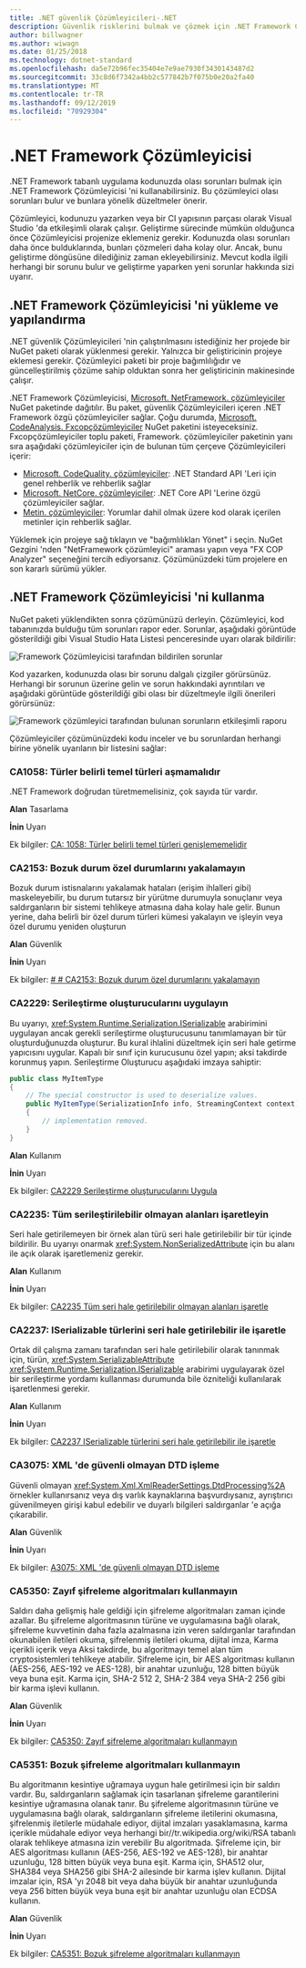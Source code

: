 ```yaml
---
title: .NET güvenlik Çözümleyicileri-.NET
description: Güvenlik risklerini bulmak ve çözmek için .NET Framework Çözümleyicileri paketindeki .NET güvenlik çözümleyicilerinin nasıl kullanılacağını öğrenin
author: billwagner
ms.author: wiwagn
ms.date: 01/25/2018
ms.technology: dotnet-standard
ms.openlocfilehash: da5e72b96fec35404e7e9ae7930f3430143487d2
ms.sourcegitcommit: 33c8d6f7342a4bb2c577842b7f075b0e20a2fa40
ms.translationtype: MT
ms.contentlocale: tr-TR
ms.lasthandoff: 09/12/2019
ms.locfileid: "70929304"
---
```

# <a name="the-net-framework-analyzer"></a>.NET Framework Çözümleyicisi

.NET Framework tabanlı uygulama kodunuzda olası sorunları bulmak için .NET Framework Çözümleyicisi 'ni kullanabilirsiniz. Bu çözümleyici olası sorunları bulur ve bunlara yönelik düzeltmeler önerir.

Çözümleyici, kodunuzu yazarken veya bir CI yapısının parçası olarak Visual Studio 'da etkileşimli olarak çalışır. Geliştirme sürecinde mümkün olduğunca önce Çözümleyicisi projenize eklemeniz gerekir. Kodunuzda olası sorunları daha önce bulduklarında, bunları çözmeleri daha kolay olur. Ancak, bunu geliştirme döngüsüne dilediğiniz zaman ekleyebilirsiniz. Mevcut kodla ilgili herhangi bir sorunu bulur ve geliştirme yaparken yeni sorunlar hakkında sizi uyarır.

## <a name="installing-and-configuring-the-net-framework-analyzer"></a>.NET Framework Çözümleyicisi 'ni yükleme ve yapılandırma

.NET güvenlik Çözümleyicileri 'nin çalıştırılmasını istediğiniz her projede bir NuGet paketi olarak yüklenmesi gerekir. Yalnızca bir geliştiricinin projeye eklemesi gerekir. Çözümleyici paketi bir proje bağımlılığıdır ve güncelleştirilmiş çözüme sahip olduktan sonra her geliştiricinin makinesinde çalışır.

.NET Framework Çözümleyicisi, [Microsoft. NetFramework. çözümleyiciler](https://www.nuget.org/packages/Microsoft.NetFramework.Analyzers/) NuGet paketinde dağıtılır. Bu paket, güvenlik Çözümleyicileri içeren .NET Framework özgü çözümleyiciler sağlar. Çoğu durumda, [Microsoft. CodeAnalysis. Fxcopçözümleyiciler](https://www.nuget.org/packages/Microsoft.CodeAnalysis.FxCopAnalyzers) NuGet paketini isteyeceksiniz. Fxcopçözümleyiciler toplu paketi, Framework. çözümleyiciler paketinin yanı sıra aşağıdaki çözümleyiciler için de bulunan tüm çerçeve Çözümleyicileri içerir:

- [Microsoft. CodeQuality. çözümleyiciler](https://www.nuget.org/packages/Microsoft.CodeQuality.Analyzers): .NET Standard API 'Leri için genel rehberlik ve rehberlik sağlar
- [Microsoft. NetCore. çözümleyiciler](https://www.nuget.org/packages/Microsoft.NetCore.Analyzers): .NET Core API 'Lerine özgü çözümleyiciler sağlar.
- [Metin. çözümleyiciler](https://www.nuget.org/packages/Text.Analyzers): Yorumlar dahil olmak üzere kod olarak içerilen metinler için rehberlik sağlar.

Yüklemek için projeye sağ tıklayın ve "bağımlılıkları Yönet" i seçin.
NuGet Gezgini 'nden "NetFramework çözümleyici" araması yapın veya "FX COP Analyzer" seçeneğini tercih ediyorsanız. Çözümünüzdeki tüm projelere en son kararlı sürümü yükler.

## <a name="using-the-net-framework-analyzer"></a>.NET Framework Çözümleyicisi 'ni kullanma

NuGet paketi yüklendikten sonra çözümünüzü derleyin. Çözümleyici, kod tabanınızda bulduğu tüm sorunları rapor eder. Sorunlar, aşağıdaki görüntüde gösterildiği gibi Visual Studio Hata Listesi penceresinde uyarı olarak bildirilir:

![Framework Çözümleyicisi tarafından bildirilen sorunlar](./media/framework-analyzers-2.png)

Kod yazarken, kodunuzda olası bir sorunu dalgalı çizgiler görürsünüz.
Herhangi bir sorunun üzerine gelin ve sorun hakkındaki ayrıntıları ve aşağıdaki görüntüde gösterildiği gibi olası bir düzeltmeyle ilgili önerileri görürsünüz:

![Framework çözümleyici tarafından bulunan sorunların etkileşimli raporu](./media/framework-analyzers-1.png)

Çözümleyiciler çözümünüzdeki kodu inceler ve bu sorunlardan herhangi birine yönelik uyarıların bir listesini sağlar:

### <a name="ca1058-types-should-not-extend-certain-base-types"></a>CA1058: Türler belirli temel türleri aşmamalıdır

.NET Framework doğrudan türetmemelisiniz, çok sayıda tür vardır. 

**Alan** Tasarlama

**İnin** Uyarı

Ek bilgiler: [CA: 1058: Türler belirli temel türleri genişlememelidir](/visualstudio/code-quality/ca1058-types-should-not-extend-certain-base-types)

### <a name="ca2153-do-not-catch-corrupted-state-exceptions"></a>CA2153: Bozuk durum özel durumlarını yakalamayın

Bozuk durum istisnalarını yakalamak hataları (erişim ihlalleri gibi) maskeleyebilir, bu durum tutarsız bir yürütme durumuyla sonuçlanır veya saldırganların bir sistemi tehlikeye atmasına daha kolay hale gelir. Bunun yerine, daha belirli bir özel durum türleri kümesi yakalayın ve işleyin veya özel durumu yeniden oluşturun

**Alan** Güvenlik

**İnin** Uyarı

Ek bilgiler: [# # CA2153: Bozuk durum özel durumlarını yakalamayın](/visualstudio/code-quality/ca2153-avoid-handling-corrupted-state-exceptions)

### <a name="ca2229-implement-serialization-constructors"></a>CA2229: Serileştirme oluşturucularını uygulayın

Bu uyarıyı, <xref:System.Runtime.Serialization.ISerializable> arabirimini uygulayan ancak gerekli serileştirme oluşturucusunu tanımlamayan bir tür oluşturduğunuzda oluşturur. Bu kural ihlalini düzeltmek için seri hale getirme yapıcısını uygular. Kapalı bir sınıf için kurucusunu özel yapın; aksi takdirde korunmuş yapın. Serileştirme Oluşturucu aşağıdaki imzaya sahiptir:

```csharp
public class MyItemType
{
    // The special constructor is used to deserialize values.
    public MyItemType(SerializationInfo info, StreamingContext context)
    {
        // implementation removed.
    }
}
```

**Alan** Kullanım

**İnin** Uyarı

Ek bilgiler: [CA2229 Serileştirme oluşturucularını Uygula](/visualstudio/code-quality/ca2229-implement-serialization-constructors)

### <a name="ca2235-mark-all-non-serializable-fields"></a>CA2235: Tüm serileştirilebilir olmayan alanları işaretleyin

Seri hale getirilemeyen bir örnek alan türü seri hale getirilebilir bir tür içinde bildirilir. Bu uyarıyı onarmak <xref:System.NonSerializedAttribute> için bu alanı ile açık olarak işaretlemeniz gerekir.

**Alan** Kullanım

**İnin** Uyarı

Ek bilgiler: [CA2235 Tüm seri hale getirilebilir olmayan alanları işaretle](/visualstudio/code-quality/ca2235-mark-all-non-serializable-fields)

### <a name="ca2237-mark-iserializable-types-with-serializable"></a>CA2237: ISerializable türlerini seri hale getirilebilir ile işaretle

Ortak dil çalışma zamanı tarafından seri hale getirilebilir olarak tanınmak için, türün, <xref:System.SerializableAttribute> <xref:System.Runtime.Serialization.ISerializable> arabirimi uygulayarak özel bir serileştirme yordamı kullanması durumunda bile özniteliği kullanılarak işaretlenmesi gerekir.

**Alan** Kullanım

**İnin** Uyarı

Ek bilgiler: [CA2237 ISerializable türlerini seri hale getirilebilir ile işaretle](/visualstudio/code-quality/ca2237-mark-iserializable-types-with-serializableattribute)

### <a name="ca3075-insecure-dtd-processing-in-xml"></a>CA3075: XML 'de güvenli olmayan DTD işleme

Güvenli olmayan <xref:System.Xml.XmlReaderSettings.DtdProcessing%2A> örnekler kullanırsanız veya dış varlık kaynaklarına başvurdıysanız, ayrıştırıcı güvenilmeyen girişi kabul edebilir ve duyarlı bilgileri saldırganlar 'e açığa çıkarabilir.  

**Alan** Güvenlik

**İnin** Uyarı

Ek bilgiler: [A3075: XML 'de güvenli olmayan DTD işleme](/visualstudio/code-quality/ca2237-mark-iserializable-types-with-serializableattribute)

### <a name="ca5350-do-not-use-weak-cryptographic-algorithms"></a>CA5350: Zayıf şifreleme algoritmaları kullanmayın

Saldırı daha gelişmiş hale geldiği için şifreleme algoritmaları zaman içinde azallar. Bu şifreleme algoritmasının türüne ve uygulamasına bağlı olarak, şifreleme kuvvetinin daha fazla azalmasına izin veren saldırganlar tarafından okunabilen iletileri okuma, şifrelenmiş iletileri okuma, dijital imza, Karma içerikli içerik veya Aksi takdirde, bu algoritmayı temel alan tüm cryptosistemleri tehlikeye atabilir. Şifreleme için, bir AES algoritması kullanın (AES-256, AES-192 ve AES-128), bir anahtar uzunluğu, 128 bitten büyük veya buna eşit. Karma için, SHA-2 512 2, SHA-2 384 veya SHA-2 256 gibi bir karma işlevi kullanın.

**Alan** Güvenlik

**İnin** Uyarı

Ek bilgiler: [CA5350: Zayıf şifreleme algoritmaları kullanmayın](/visualstudio/code-quality/ca5350-do-not-use-weak-cryptographic-algorithms)

### <a name="ca5351-do-not-use-broken-cryptographic-algorithms"></a>CA5351: Bozuk şifreleme algoritmaları kullanmayın

Bu algoritmanın kesintiye uğramaya uygun hale getirilmesi için bir saldırı vardır. Bu, saldırganların sağlamak için tasarlanan şifreleme garantilerini kesintiye uğramasına olanak tanır. Bu şifreleme algoritmasının türüne ve uygulamasına bağlı olarak, saldırganların şifreleme iletilerini okumasına, şifrelenmiş iletilerle müdahale ediyor, dijital imzaları yasaklamasına, karma içerikle müdahale ediyor veya herhangi bir//tr.wikipedia.org/wiki/RSA tabanlı olarak tehlikeye atmasına izin verebilir Bu algoritmada. Şifreleme için, bir AES algoritması kullanın (AES-256, AES-192 ve AES-128), bir anahtar uzunluğu, 128 bitten büyük veya buna eşit. Karma için, SHA512 olur, SHA384 veya SHA256 gibi SHA-2 ailesinde bir karma işlev kullanın. Dijital imzalar için, RSA 'yı 2048 bit veya daha büyük bir anahtar uzunluğunda veya 256 bitten büyük veya buna eşit bir anahtar uzunluğu olan ECDSA kullanın.

**Alan** Güvenlik

**İnin** Uyarı

Ek bilgiler: [CA5351: Bozuk şifreleme algoritmaları kullanmayın](/visualstudio/code-quality/ca5351-do-not-use-broken-cryptographic-algorithms)

